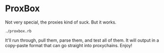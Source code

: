 # ProxBox

Not very special, the proxies kind of suck. But it works. 

```
./proxbox.rb
```

It'll run through, pull them, parse them, and test all of them. It will output in a copy-paste format that can go straight into proxychains. Enjoy!
